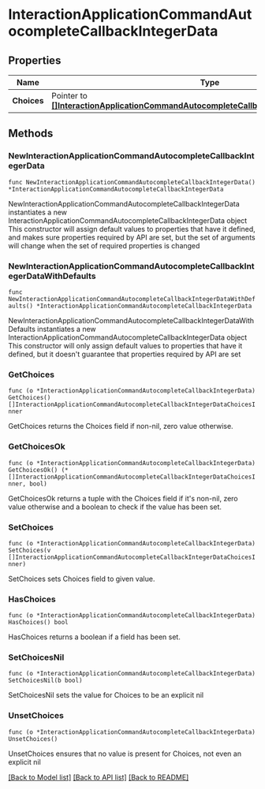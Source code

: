 # InteractionApplicationCommandAutocompleteCallbackIntegerData

## Properties

Name | Type | Description | Notes
------------ | ------------- | ------------- | -------------
**Choices** | Pointer to [**[]InteractionApplicationCommandAutocompleteCallbackIntegerDataChoicesInner**](InteractionApplicationCommandAutocompleteCallbackIntegerDataChoicesInner.md) |  | [optional] 

## Methods

### NewInteractionApplicationCommandAutocompleteCallbackIntegerData

`func NewInteractionApplicationCommandAutocompleteCallbackIntegerData() *InteractionApplicationCommandAutocompleteCallbackIntegerData`

NewInteractionApplicationCommandAutocompleteCallbackIntegerData instantiates a new InteractionApplicationCommandAutocompleteCallbackIntegerData object
This constructor will assign default values to properties that have it defined,
and makes sure properties required by API are set, but the set of arguments
will change when the set of required properties is changed

### NewInteractionApplicationCommandAutocompleteCallbackIntegerDataWithDefaults

`func NewInteractionApplicationCommandAutocompleteCallbackIntegerDataWithDefaults() *InteractionApplicationCommandAutocompleteCallbackIntegerData`

NewInteractionApplicationCommandAutocompleteCallbackIntegerDataWithDefaults instantiates a new InteractionApplicationCommandAutocompleteCallbackIntegerData object
This constructor will only assign default values to properties that have it defined,
but it doesn't guarantee that properties required by API are set

### GetChoices

`func (o *InteractionApplicationCommandAutocompleteCallbackIntegerData) GetChoices() []InteractionApplicationCommandAutocompleteCallbackIntegerDataChoicesInner`

GetChoices returns the Choices field if non-nil, zero value otherwise.

### GetChoicesOk

`func (o *InteractionApplicationCommandAutocompleteCallbackIntegerData) GetChoicesOk() (*[]InteractionApplicationCommandAutocompleteCallbackIntegerDataChoicesInner, bool)`

GetChoicesOk returns a tuple with the Choices field if it's non-nil, zero value otherwise
and a boolean to check if the value has been set.

### SetChoices

`func (o *InteractionApplicationCommandAutocompleteCallbackIntegerData) SetChoices(v []InteractionApplicationCommandAutocompleteCallbackIntegerDataChoicesInner)`

SetChoices sets Choices field to given value.

### HasChoices

`func (o *InteractionApplicationCommandAutocompleteCallbackIntegerData) HasChoices() bool`

HasChoices returns a boolean if a field has been set.

### SetChoicesNil

`func (o *InteractionApplicationCommandAutocompleteCallbackIntegerData) SetChoicesNil(b bool)`

 SetChoicesNil sets the value for Choices to be an explicit nil

### UnsetChoices
`func (o *InteractionApplicationCommandAutocompleteCallbackIntegerData) UnsetChoices()`

UnsetChoices ensures that no value is present for Choices, not even an explicit nil

[[Back to Model list]](../README.md#documentation-for-models) [[Back to API list]](../README.md#documentation-for-api-endpoints) [[Back to README]](../README.md)


